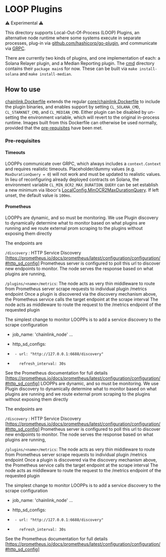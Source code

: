 # LOOP Plugins

:warning: Experimental :warning:

This directory supports Local-Out-Of-Process (LOOP) Plugins, an alternative node runtime where some systems execute in 
separate processes, plug-in via [github.com/hashicorp/go-plugin](https://github.com/hashicorp/go-plugin), and 
communicate via [GRPC](https://grpc.io).

There are currently two kinds of plugins, and one implementation of each: a Solana Relayer plugin, and a Median Reporting
plugin. The [cmd](cmd) directory contains their `package main`s for now. These can be built via `make install-solana` and 
`make install-median`.

## How to use

[chainlink.Dockerfile](chainlink.Dockerfile) extends the regular [core/chainlink.Dockerfile](../core/chainlink.Dockerfile)
to include the plugin binaries, and enables support by setting `CL_SOLANA_CMD`, `CL_STARKNET_CMD`, and `CL_MEDIAN_CMD`. 
Either plugin can be disabled by un-setting the environment variable, which will revert to the original in-process runtime. 
Images built from this Dockerfile can otherwise be used normally, provided that the [pre-requisites](#pre-requisites) have been met.

### Pre-requisites

#### Timeouts

LOOPPs communicate over GRPC, which always includes a `context.Context` and requires realistic timeouts. Placeholder/dummy
values (e.g. `MaxDurationQuery = 0`) will not work and must be updated to realistic values. In lieu of reconfiguring already
deployed contracts on Solana, the environment variable `CL_MIN_OCR2_MAX_DURATION_QUERY` can be set establish a new minimum
via libocr's [LocalConfig.MinOCR2MaxDurationQuery](https://pkg.go.dev/github.com/smartcontractkit/libocr/offchainreporting2plus/types#LocalConfig).
If left unset, the default value is `100ms`.

#### Prometheus


LOOPPs are dynamic, and so must be monitoring. 
We use Plugin discovery to dynamically determine what to monitor based on what plugins are running
and we route external prom scraping to the plugins without exposing them directly

The endpoints are

`/discovery` : HTTP Service Discovery [https://prometheus.io/docs/prometheus/latest/configuration/configuration/#http_sd_config]
Prometheus server is configured to poll this url to discover new endpoints to monitor. The node serves the response based on what plugins are running,

`/plugins/<name>/metrics`: The node acts as very thin middleware to route from Prometheus server scrape requests to individual plugin /metrics endpoint
Once a plugin is discovered via the discovery mechanism above, the Prometheus service calls the target endpoint at the scrape interval
The node acts as middleware to route the request to the /metrics endpoint of the requested plugin

The simplest change to monitor LOOPPs is to add a service discovery to the scrape configuration
- job_name: 'chainlink_node'
  ...
+  http_sd_configs:
+      - url: "http://127.0.0.1:6688/discovery"
+        refresh_interval: 30s


See the Prometheus documentation for full details [https://prometheus.io/docs/prometheus/latest/configuration/configuration/#http_sd_config]
LOOPPs are dynamic, and so must be monitoring. 
We use Plugin discovery to dynamically determine what to monitor based on what plugins are running
and we route external prom scraping to the plugins without exposing them directly

The endpoints are

`/discovery` : HTTP Service Discovery [https://prometheus.io/docs/prometheus/latest/configuration/configuration/#http_sd_config]
Prometheus server is configured to poll this url to discover new endpoints to monitor. The node serves the response based on what plugins are running,

`/plugins/<name>/metrics`: The node acts as very thin middleware to route from Prometheus server scrape requests to individual plugin /metrics endpoint
Once a plugin is discovered via the discovery mechanism above, the Prometheus service calls the target endpoint at the scrape interval
The node acts as middleware to route the request to the /metrics endpoint of the requested plugin

The simplest change to monitor LOOPPs is to add a service discovery to the scrape configuration
- job_name: 'chainlink_node'
  ...
+  http_sd_configs:
+      - url: "http://127.0.0.1:6688/discovery"
+        refresh_interval: 30s


See the Prometheus documentation for full details [https://prometheus.io/docs/prometheus/latest/configuration/configuration/#http_sd_config]
